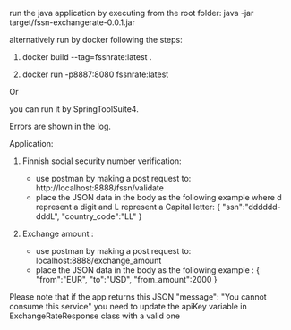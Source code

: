 run the java application by executing from the root folder: java -jar target/fssn-exchangerate-0.0.1.jar

alternatively run by docker following the steps:

1.  docker build --tag=fssnrate:latest .

2. docker run -p8887:8080 fssnrate:latest 

Or 
 
you can run it by SpringToolSuite4.

Errors are shown in the log.

Application:

1. Finnish social security number verification:

   - use postman by making a post request to: http://localhost:8888/fssn/validate
   - place the JSON data in the body as the following example where d represent a digit and L represent a Capital letter:
     {
     "ssn":"dddddd-dddL",
     "country_code":"LL"
     }

2. Exchange amount :

   - use postman by making a post request to: localhost:8888/exchange_amount
   - place the JSON data in the body as the following example :
     {
     "from":"EUR",
     "to":"USD",
     "from_amount":2000
     }

Please note that if the app returns this JSON  "message": "You cannot consume this service" you need to update the apiKey variable in ExchangeRateResponse class with a valid one
